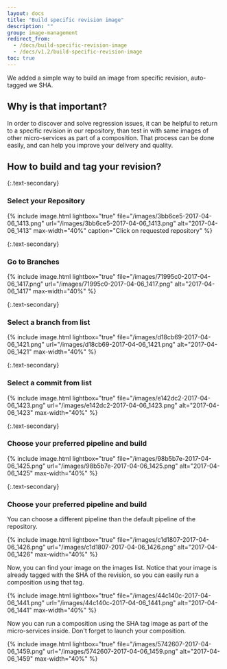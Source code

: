 ```yaml
---
layout: docs
title: "Build specific revision image"
description: ""
group: image-management
redirect_from:
  - /docs/build-specific-revision-image
  - /docs/v1.2/build-specific-revision-image
toc: true
---
```

We added a simple way to build an image from specific revision, auto-tagged we SHA.

## Why is that important?
In order to discover and solve regression issues, it can be helpful to return to a specific revision in our repository, than test in with same images of other micro-services as part of a composition.
That process can be done easily, and can help you improve your delivery and quality.

## How to build and tag your revision?

{:.text-secondary}
### **Select your Repository**

{% include image.html 
lightbox="true" 
file="/images/3bb6ce5-2017-04-06_1413.png" 
url="/images/3bb6ce5-2017-04-06_1413.png" 
alt="2017-04-06_1413" 
max-width="40%" 
caption="Click on requested repository"
%}

{:.text-secondary} 
### **Go to Branches**

{% include image.html 
lightbox="true" 
file="/images/71995c0-2017-04-06_1417.png" 
url="/images/71995c0-2017-04-06_1417.png"
alt="2017-04-06_1417" 
max-width="40%" 
%}

{:.text-secondary}  
### **Select a branch from list**

{% include image.html 
lightbox="true" 
file="/images/d18cb69-2017-04-06_1421.png" 
url="/images/d18cb69-2017-04-06_1421.png"
alt="2017-04-06_1421" 
max-width="40%" 
%}

{:.text-secondary}  
### **Select a commit from list**

{% include image.html 
lightbox="true" 
file="/images/e142dc2-2017-04-06_1423.png" 
url="/images/e142dc2-2017-04-06_1423.png"
alt="2017-04-06_1423" 
max-width="40%" 
%}

{:.text-secondary} 
### **Choose your preferred pipeline and build**

{% include image.html 
lightbox="true" 
file="/images/98b5b7e-2017-04-06_1425.png" 
url="/images/98b5b7e-2017-04-06_1425.png"
alt="2017-04-06_1425" 
max-width="40%" 
%}
 
{:.text-secondary}  
### **Choose your preferred pipeline and build**
You can choose a different pipeline than the default pipeline of the repository.

{% include image.html 
lightbox="true" 
file="/images/c1d1807-2017-04-06_1426.png" 
url="/images/c1d1807-2017-04-06_1426.png"
alt="2017-04-06_1426" 
max-width="40%" 
%}

Now, you can find your image on the images list.
Notice that your image is already tagged with the SHA of the revision, so you can easily run a composition using that tag.

{% include image.html 
lightbox="true" 
file="/images/44c140c-2017-04-06_1441.png" 
url="/images/44c140c-2017-04-06_1441.png"
alt="2017-04-06_1441" 
max-width="40%" 
%}

Now you can run a composition using the SHA tag image as part of the micro-services inside.
Don't forget to launch your composition.

{% include image.html 
lightbox="true" 
file="/images/5742607-2017-04-06_1459.png" 
url="/images/5742607-2017-04-06_1459.png"
alt="2017-04-06_1459" 
max-width="40%" 
%}

